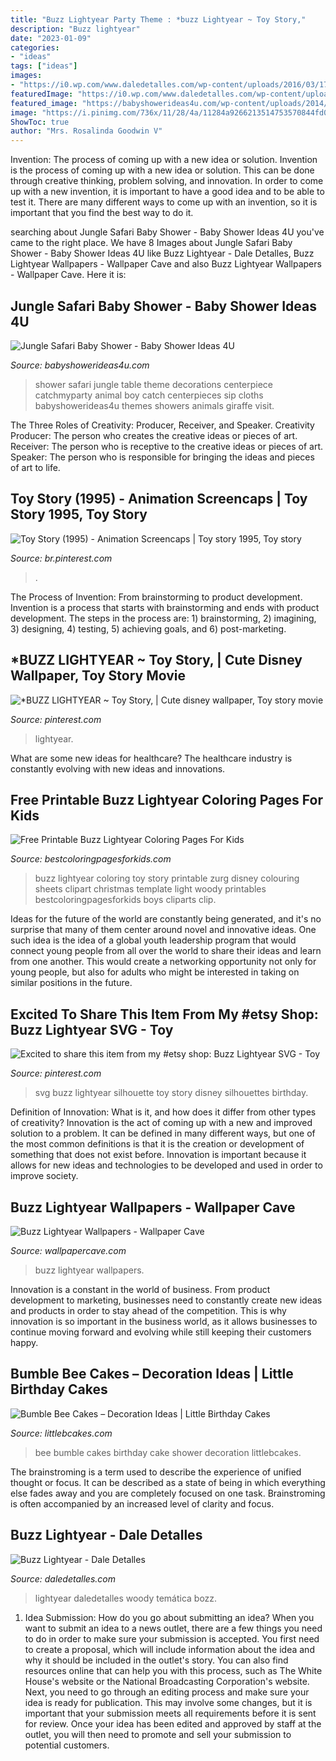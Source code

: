 ```yaml
---
title: "Buzz Lightyear Party Theme : *buzz Lightyear ~ Toy Story,"
description: "Buzz lightyear"
date: "2023-01-09"
categories:
- "ideas"
tags: ["ideas"]
images:
- "https://i0.wp.com/www.daledetalles.com/wp-content/uploads/2016/03/17-16.jpg"
featuredImage: "https://i0.wp.com/www.daledetalles.com/wp-content/uploads/2016/03/17-16.jpg"
featured_image: "https://babyshowerideas4u.com/wp-content/uploads/2014/04/Jungle-Safari-Baby-Shower-setting.jpg"
image: "https://i.pinimg.com/736x/11/28/4a/11284a9266213514753570844fd079e1.jpg"
ShowToc: true
author: "Mrs. Rosalinda Goodwin V"
---
```



Invention: The process of coming up with a new idea or solution.
Invention is the process of coming up with a new idea or solution. This can be done through creative thinking, problem solving, and innovation. In order to come up with a new invention, it is important to have a good idea and to be able to test it. There are many different ways to come up with an invention, so it is important that you find the best way to do it.

	

		
searching about Jungle Safari Baby Shower - Baby Shower Ideas 4U you've came to the right place. We have 8 Images about Jungle Safari Baby Shower - Baby Shower Ideas 4U like Buzz Lightyear - Dale Detalles, Buzz Lightyear Wallpapers - Wallpaper Cave and also Buzz Lightyear Wallpapers - Wallpaper Cave. Here it is:
		
    
## Jungle Safari Baby Shower - Baby Shower Ideas 4U

<img loading=lazy src="https://babyshowerideas4u.com/wp-content/uploads/2014/04/Jungle-Safari-Baby-Shower-setting.jpg" onerror="this.onerror=null;this.src='https://tse4.mm.bing.net/th?id=OIP.Z4dIdQ8hT70vkiE5iFJAVQHaFh&amp;pid=15.1';" alt="Jungle Safari Baby Shower - Baby Shower Ideas 4U">

_Source: babyshowerideas4u.com_

>shower safari jungle table theme decorations centerpiece catchmyparty animal boy catch centerpieces sip cloths babyshowerideas4u themes showers animals giraffe visit. 

	

The Three Roles of Creativity: Producer, Receiver, and Speaker.
Creativity Producer: The person who creates the creative ideas or pieces of art.
Receiver: The person who is receptive to the creative ideas or pieces of art. 
Speaker: The person who is responsible for bringing the ideas and pieces of art to life.

    
## Toy Story (1995) - Animation Screencaps | Toy Story 1995, Toy Story

<img loading=lazy src="https://i.pinimg.com/736x/11/28/4a/11284a9266213514753570844fd079e1.jpg" onerror="this.onerror=null;this.src='https://tse3.mm.bing.net/th?id=OIP.uDM4sT0aOKOlOai1CraZIQAAAA&amp;pid=15.1';" alt="Toy Story (1995) - Animation Screencaps | Toy story 1995, Toy story">

_Source: br.pinterest.com_

>. 

	

The Process of Invention: From brainstorming to product development.
Invention is a process that starts with brainstorming and ends with product development. The steps in the process are: 1) brainstorming, 2) imagining, 3) designing, 4) testing, 5) achieving goals, and 6) post-marketing.

    
## *BUZZ LIGHTYEAR ~ Toy Story, | Cute Disney Wallpaper, Toy Story Movie

<img loading=lazy src="https://i.pinimg.com/736x/da/29/ae/da29ae371f1d7ed9aa87f66e478779a8--buzz-lightyear-toy-story.jpg" onerror="this.onerror=null;this.src='https://tse4.mm.bing.net/th?id=OIP.IjE4cKHM1GpMTbuQLn3MzAHaNJ&amp;pid=15.1';" alt="*BUZZ LIGHTYEAR ~ Toy Story, | Cute disney wallpaper, Toy story movie">

_Source: pinterest.com_

>lightyear. 

	

What are some new ideas for healthcare?
The healthcare industry is constantly evolving with new ideas and innovations.

    
## Free Printable Buzz Lightyear Coloring Pages For Kids

<img loading=lazy src="http://www.bestcoloringpagesforkids.com/wp-content/uploads/2014/12/Buzz-Lightyear-Coloring-Pages-to-Print.jpg" onerror="this.onerror=null;this.src='https://tse4.mm.bing.net/th?id=OIP.GfvwWo_0XJjJ8_KargzAtQHaKf&amp;pid=15.1';" alt="Free Printable Buzz Lightyear Coloring Pages For Kids">

_Source: bestcoloringpagesforkids.com_

>buzz lightyear coloring toy story printable zurg disney colouring sheets clipart christmas template light woody printables bestcoloringpagesforkids boys cliparts clip. 

	

Ideas for the future of the world are constantly being generated, and it's no surprise that many of them center around novel and innovative ideas. One such idea is the idea of a global youth leadership program that would connect young people from all over the world to share their ideas and learn from one another. This would create a networking opportunity not only for young people, but also for adults who might be interested in taking on similar positions in the future.

    
## Excited To Share This Item From My #etsy Shop: Buzz Lightyear SVG - Toy

<img loading=lazy src="https://i.pinimg.com/736x/ac/16/da/ac16dac0552f95b7fab516e864c5d415.jpg" onerror="this.onerror=null;this.src='https://tse1.mm.bing.net/th?id=OIP.4-zn401S-Kn4itGcEieGagHaKe&amp;pid=15.1';" alt="Excited to share this item from my #etsy shop: Buzz Lightyear SVG - Toy">

_Source: pinterest.com_

>svg buzz lightyear silhouette toy story disney silhouettes birthday. 

	

Definition of Innovation: What is it, and how does it differ from other types of creativity?
Innovation is the act of coming up with a new and improved solution to a problem. It can be defined in many different ways, but one of the most common definitions is that it is the creation or development of something that does not exist before. Innovation is important because it allows for new ideas and technologies to be developed and used in order to improve society.

    
## Buzz Lightyear Wallpapers - Wallpaper Cave

<img loading=lazy src="https://wallpapercave.com/wp/wp1958518.jpg" onerror="this.onerror=null;this.src='https://tse2.mm.bing.net/th?id=OIP.cZFxpVuuSeXQjwDyIbCldAHaEK&amp;pid=15.1';" alt="Buzz Lightyear Wallpapers - Wallpaper Cave">

_Source: wallpapercave.com_

>buzz lightyear wallpapers. 

	

Innovation is a constant in the world of business. From product development to marketing, businesses need to constantly create new ideas and products in order to stay ahead of the competition. This is why innovation is so important in the business world, as it allows businesses to continue moving forward and evolving while still keeping their customers happy.

    
## Bumble Bee Cakes – Decoration Ideas | Little Birthday Cakes

<img loading=lazy src="http://www.littlebcakes.com/wp-content/uploads/2014/01/Bumble-Bee-Birthday-Cakes-Pictures.jpg" onerror="this.onerror=null;this.src='https://tse2.mm.bing.net/th?id=OIP.AuSyTwilYeg21JWZYQYDEgHaH3&amp;pid=15.1';" alt="Bumble Bee Cakes – Decoration Ideas | Little Birthday Cakes">

_Source: littlebcakes.com_

>bee bumble cakes birthday cake shower decoration littlebcakes. 

	

The brainstroming is a term used to describe the experience of unified thought or focus. It can be described as a state of being in which everything else fades away and you are completely focused on one task. Brainstroming is often accompanied by an increased level of clarity and focus.

    
## Buzz Lightyear - Dale Detalles

<img loading=lazy src="https://i0.wp.com/www.daledetalles.com/wp-content/uploads/2016/03/17-16.jpg" onerror="this.onerror=null;this.src='https://tse1.mm.bing.net/th?id=OIP.0Eg_BMkdAyMvJA7Cu-UQSAHaFi&amp;pid=15.1';" alt="Buzz Lightyear - Dale Detalles">

_Source: daledetalles.com_

>lightyear daledetalles woody temática bozz. 

	

1. Idea Submission: How do you go about submitting an idea?
When you want to submit an idea to a news outlet, there are a few things you need to do in order to make sure your submission is accepted. 
You first need to create a proposal, which will include information about the idea and why it should be included in the outlet's story. You can also find resources online that can help you with this process, such as The White House's website or the National Broadcasting Corporation's website. 
Next, you need to go through an editing process and make sure your idea is ready for publication. This may involve some changes, but it is important that your submission meets all requirements before it is sent for review. 
Once your idea has been edited and approved by staff at the outlet, you will then need to promote and sell your submission to potential customers.

